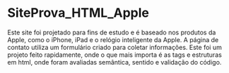 # SiteProva_HTML_Apple
Este site foi projetado para fins de estudo e é baseado nos produtos da Apple, como o iPhone, iPad e o relógio inteligente da Apple. A página de contato utiliza um formulário criado para coletar informações. Este foi um projeto feito rapidamente, onde o que mais importa é as tags e estruturas em html, onde foram avaliadas semântica, sentido e validação do código.
